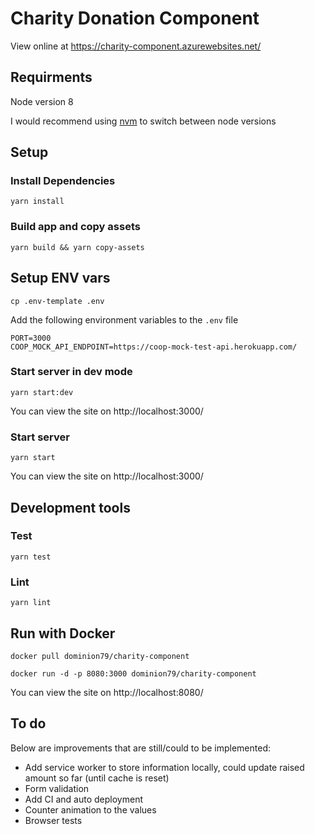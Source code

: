 # Charity Donation Component

View online at https://charity-component.azurewebsites.net/

## Requirments

Node version 8

I would recommend using [nvm](https://github.com/creationix/nvm/blob/master/README.md) to switch between node versions


## Setup

### Install Dependencies 

`yarn install`

### Build app and copy assets

`yarn build && yarn copy-assets`

## Setup ENV vars

`cp .env-template .env`

Add the following environment variables to the `.env` file

```
PORT=3000
COOP_MOCK_API_ENDPOINT=https://coop-mock-test-api.herokuapp.com/
```

### Start server in dev mode

`yarn start:dev`

You can view the site on http://localhost:3000/

### Start server

`yarn start`

You can view the site on http://localhost:3000/

## Development tools

### Test 

`yarn test`

### Lint

`yarn lint`


## Run with Docker

`docker pull dominion79/charity-component`

`docker run -d -p 8080:3000 dominion79/charity-component`

You can view the site on http://localhost:8080/

## To do

Below are improvements that are still/could to be implemented: 

* Add service worker to store information locally, could update raised amount so far (until cache is reset)
* Form validation 
* Add CI and auto deployment 
* Counter animation to the values
* Browser tests
